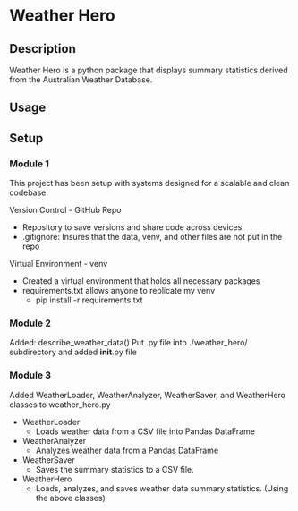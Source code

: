# Weather Hero

## Description
Weather Hero is a python package that displays summary statistics derived from the Australian Weather Database.

## Usage


## Setup

### Module 1
This project has been setup with systems designed for a scalable and clean codebase.

Version Control - GitHub Repo
- Repository to save versions and share code across devices
- .gitignore: Insures that the data, venv, and other files are not put in the repo

Virtual Environment - venv
- Created a virtual environment that holds all necessary packages
- requirements.txt allows anyone to replicate my venv
  - pip install -r requirements.txt 
 
### Module 2
Added: describe_weather_data()
Put .py file into ./weather_hero/ subdirectory and added __init__.py file
 
### Module 3
Added WeatherLoader, WeatherAnalyzer, WeatherSaver, and WeatherHero classes to weather_hero.py 

- WeatherLoader
  - Loads weather data from a CSV file into Pandas DataFrame
- WeatherAnalyzer
  - Analyzes weather data from a Pandas DataFrame
- WeatherSaver
  - Saves the summary statistics to a CSV file.
- WeatherHero 
  - Loads, analyzes, and saves weather data summary statistics. (Using the above classes)
        